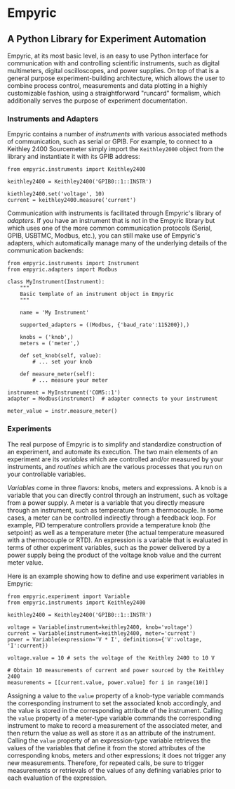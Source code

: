 # Empyric 
## A Python Library for Experiment Automation

Empyric, at its most basic level, is an easy to use Python interface for communication with and controlling scientific instruments, such as digital multimeters, digital oscilloscopes, and power supplies. On top of that is a general purpose experiment-building architecture, which allows the user to combine process control, measurements and data plotting in a highly customizable fashion, using a straightforward "runcard" formalism, which additionally serves the purpose of experiment documentation.

### Instruments and Adapters

Empyric contains a number of *instruments* with various associated methods of communication, such as serial or GPIB. For example, to connect to a Keithley 2400 Sourcemeter simply import the `Keithley2000` object from the library and instantiate it with its GPIB address:

```
from empyric.instruments import Keithley2400

keithley2400 = Keithley2400('GPIB0::1::INSTR')

kiethley2400.set('voltage', 10)
current = keithley2400.measure('current')
```

Communication with instruments is facilitated through Empyric's library of *adapters*. If you have an instrument that is not in the Empyric library but which uses one of the more common communication protocols (Serial, GPIB, USBTMC, Modbus, etc.), you can still make use of Empyric's adapters, which automatically manage many of the underlying details of the communication backends:

```
from empyric.instruments import Instrument
from empyric.adapters import Modbus

class MyInstrument(Instrument):
	"""
	Basic template of an instrument object in Empyric
	"""

	name = 'My Instrument'
	
	supported_adapters = ((Modbus, {'baud_rate':115200}),)
	
	knobs = ('knob',)
	meters = ('meter',)
	
	def set_knob(self, value):
		# ... set your knob
	
	def measure_meter(self):
		# ... measure your meter
	
instrument = MyInstrument('COM5::1')
adapter = Modbus(instrument)  # adapter connects to your instrument

meter_value = instr.measure_meter()

```

### Experiments

The real purpose of Empyric is to simplify and standardize construction of an experiment, and automate its execution. The two main elements of an experiment are its *variables* which are controlled and/or measured by your instruments, and *routines* which are the various processes that you run on your controllable variables.

*Variables* come in three flavors: knobs, meters and expressions. A knob is a variable that you can directly control through an instrument, such as voltage from a power supply. A meter is a variable that you directly measure through an instrument, such as temperature from a thermocouple. In some cases, a meter can be controlled indirectly through a feedback loop. For example, PID temperature controllers provide a temperature knob (the setpoint) as well as a temperature meter (the actual temperature measured with a thermocouple or RTD). An expression is a variable that is evaluated in terms of other experiment variables, such as the power delivered by a power supply being the product of the voltage knob value and the current meter value.

Here is an example showing how to define and use experiment variables in Empyric:
```
from empyric.experiment import Variable
from empyric.instruments import Keithley2400

keithley2400 = Keithley2400('GPIB0::1::INSTR')

voltage = Variable(instrument=keithley2400, knob='voltage')
current = Variable(instrument=keithley2400, meter='current')
power = Variable(expression='V * I', definitions={'V':voltage, 'I':current})

voltage.value = 10 # sets the voltage of the Keithley 2400 to 10 V

# Obtain 10 measurements of current and power sourced by the Keithley 2400
measurements = [[current.value, power.value] for i in range(10)]
```
Assigning a value to the `value` property of a knob-type variable commands the corresponding instrument to set the associated knob accordingly, and the value is stored in the corresponding attribute of the instrument. Calling the `value` property of a meter-type variable commands the corresponding instrument to make to record a measurement of the associated meter, and then return the value as well as store it as an attribute of the instrument. Calling the `value` property of an expression-type variable retrieves the values of the variables that define it from the stored attributes of the corresponding knobs, meters and other expressions; it does not trigger any new measurements. Therefore, for repeated calls, be sure to trigger measurements or retrievals of the values of any defining variables prior to each evaluation of the expression.



